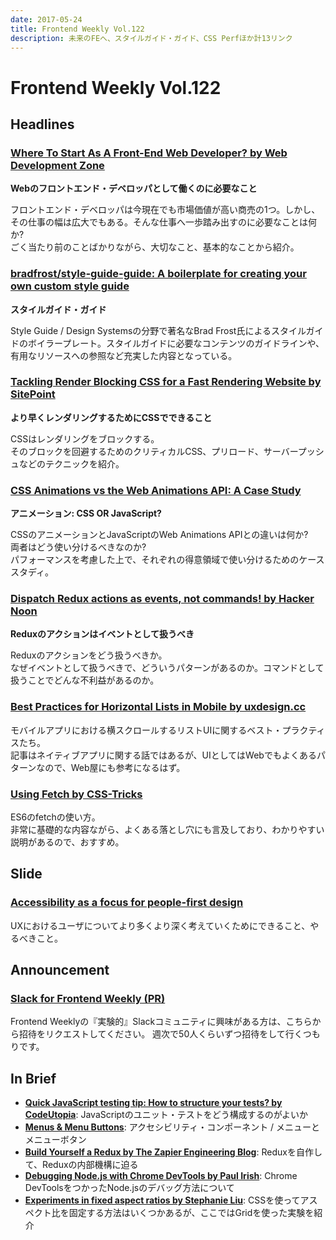 ```yaml
---
date: 2017-05-24
title: Frontend Weekly Vol.122
description: 未来のFEへ、スタイルガイド・ガイド、CSS Perfほか計13リンク
---
```


# Frontend Weekly Vol.122

## Headlines

### [Where To Start As A Front-End Web Developer? by Web Development Zone](https://medium.com/web-development-zone/where-to-start-as-a-front-end-web-developer-cb7123bc84bb)

**Webのフロントエンド・デベロッパとして働くのに必要なこと**

フロントエンド・デベロッパは今現在でも市場価値が高い商売の1つ。しかし、その仕事の幅は広大でもある。そんな仕事へ一歩踏み出すのに必要なことは何か?  
ごく当たり前のことばかりながら、大切なこと、基本的なことから紹介。

### [bradfrost/style-guide-guide: A boilerplate for creating your own custom style guide](https://github.com/bradfrost/style-guide-guide)

**スタイルガイド・ガイド**

Style Guide / Design Systemsの分野で著名なBrad Frost氏によるスタイルガイドのボイラープレート。スタイルガイドに必要なコンテンツのガイドラインや、有用なリソースへの参照など充実した内容となっている。

### [Tackling Render Blocking CSS for a Fast Rendering Website by SitePoint](https://www.sitepoint.com/critical-rendering-path-css-fast-loading-website/)

**より早くレンダリングするためにCSSでできること**

CSSはレンダリングをブロックする。  
そのブロックを回避するためのクリティカルCSS、プリロード、サーバープッシュなどのテクニックを紹介。

### [CSS Animations vs the Web Animations API: A Case Study](https://bitsofco.de/css-animations-vs-the-web-animations-api/)

**アニメーション: CSS OR JavaScript?**

CSSのアニメーションとJavaScriptのWeb Animations APIとの違いは何か?  
両者はどう使い分けるべきなのか?  
パフォーマンスを考慮した上で、それぞれの得意領域で使い分けるためのケーススタディ。

### [Dispatch Redux actions as events, not commands! by Hacker Noon](https://hackernoon.com/dispatch-redux-actions-as-events-not-commands-4de8a92b1ea5)

**Reduxのアクションはイベントとして扱うべき**

Reduxのアクションをどう扱うべきか。  
なぜイベントとして扱うべきで、どういうパターンがあるのか。コマンドとして扱うことでどんな不利益があるのか。

### [Best Practices for Horizontal Lists in Mobile by uxdesign.cc](https://uxdesign.cc/best-practices-for-horizontal-lists-in-mobile-21480b9b73e5)

モバイルアプリにおける横スクロールするリストUIに関するベスト・プラクティスたち。  
記事はネイティブアプリに関する話ではあるが、UIとしてはWebでもよくあるパターンなので、Web屋にも参考になるはず。

### [Using Fetch by CSS-Tricks](https://css-tricks.com/using-fetch/)

ES6のfetchの使い方。  
非常に基礎的な内容ながら、よくある落とし穴にも言及しており、わかりやすい説明があるので、おすすめ。

## Slide

### [Accessibility as a focus for people-first design](https://www.slideshare.net/sloandr/accessibility-as-a-focus-for-peoplefirst-design)

UXにおけるユーザについてより多くより深く考えていくためにできること、やるべきこと。

## Announcement

### [Slack for Frontend Weekly (PR)](https://studiomohawk.typeform.com/to/Kj8Gaj)

Frontend Weeklyの『実験的』Slackコミュニティに興味がある方は、こちらから招待をリクエストしてください。 週次で50人くらいずつ招待をして行くつもりです。

## In Brief

* [**Quick JavaScript testing tip: How to structure your tests? by CodeUtopia**](https://codeutopia.net/blog/2017/05/15/quick-javascript-testing-tip-how-to-structure-your-tests/): JavaScriptのユニット・テストをどう構成するのがよいか
* [**Menus & Menu Buttons**](https://inclusive-components.design/menus-menu-buttons/): アクセシビリティ・コンポーネント / メニューとメニューボタン
* [**Build Yourself a Redux by The Zapier Engineering Blog**](https://zapier.com/engineering/how-to-build-redux/): Reduxを自作して、Reduxの内部機構に迫る
* [**Debugging Node.js with Chrome DevTools by Paul Irish**](https://medium.com/@paul_irish/debugging-node-js-nightlies-with-chrome-devtools-7c4a1b95ae27): Chrome DevToolsをつかったNode.jsのデバッグ方法について
* [**Experiments in fixed aspect ratios by Stephanie Liu**](http://ramenhog.com/blog/2017/05/09/experiments-in-fixed-aspect-ratios): CSSを使ってアスペクト比を固定する方法はいくつかあるが、ここではGridを使った実験を紹介

